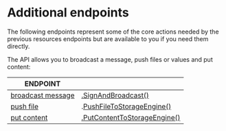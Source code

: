 # Additional endpoints

The following endpoints represent some of the core actions needed by the previous resources endpoints but are available to you if you need them directly.

The API allows you to broadcast a message, push files or values and put content:

| ENDPOINT                            |                                                      |
| ----------------------------------- | ---------------------------------------------------- |
| [broadcast message](broadcast.md)   | [.SignAndBroadcast()](broadcast.md)                  |
| [push file](storage\_push\_file.md) | .[PushFileToStorageEngine()](storage\_push\_file.md) |
| [put content](put-content.md)       | [.PutContentToStorageEngine()](put-content.md)       |

